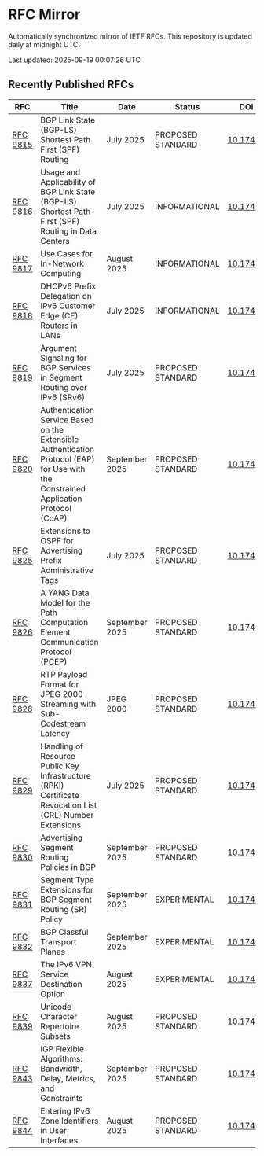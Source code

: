# RFC Mirror

Automatically synchronized mirror of IETF RFCs. This repository is updated daily at midnight UTC.

Last updated: 2025-09-19 00:07:26 UTC

## Recently Published RFCs

| RFC | Title | Date | Status | DOI |
|-----|-------|------|--------|-----|
| [RFC 9815](rfcs/rfc9815.txt) | BGP Link State (BGP-LS) Shortest Path First (SPF) Routing | July 2025 | PROPOSED STANDARD | [10.17487](https://doi.org/10.17487/RFC9815) |
| [RFC 9816](rfcs/rfc9816.txt) | Usage and Applicability of BGP Link State (BGP-LS) Shortest Path First (SPF) Routing in Data Centers | July 2025 | INFORMATIONAL | [10.17487](https://doi.org/10.17487/RFC9816) |
| [RFC 9817](rfcs/rfc9817.txt) | Use Cases for In-Network Computing | August 2025 | INFORMATIONAL | [10.17487](https://doi.org/10.17487/RFC9817) |
| [RFC 9818](rfcs/rfc9818.txt) | DHCPv6 Prefix Delegation on IPv6 Customer Edge (CE) Routers in LANs | July 2025 | INFORMATIONAL | [10.17487](https://doi.org/10.17487/RFC9818) |
| [RFC 9819](rfcs/rfc9819.txt) | Argument Signaling for BGP Services in Segment Routing over IPv6 (SRv6) | July 2025 | PROPOSED STANDARD | [10.17487](https://doi.org/10.17487/RFC9819) |
| [RFC 9820](rfcs/rfc9820.txt) | Authentication Service Based on the Extensible Authentication Protocol (EAP) for Use with the Constrained Application Protocol (CoAP) | September 2025 | PROPOSED STANDARD | [10.17487](https://doi.org/10.17487/RFC9820) |
| [RFC 9825](rfcs/rfc9825.txt) | Extensions to OSPF for Advertising Prefix Administrative Tags | July 2025 | PROPOSED STANDARD | [10.17487](https://doi.org/10.17487/RFC9825) |
| [RFC 9826](rfcs/rfc9826.txt) | A YANG Data Model for the Path Computation Element Communication Protocol (PCEP) | September 2025 | PROPOSED STANDARD | [10.17487](https://doi.org/10.17487/RFC9826) |
| [RFC 9828](rfcs/rfc9828.txt) | RTP Payload Format for JPEG 2000 Streaming with Sub-Codestream Latency | JPEG 2000 | PROPOSED STANDARD | [10.17487](https://doi.org/10.17487/RFC9828) |
| [RFC 9829](rfcs/rfc9829.txt) | Handling of Resource Public Key Infrastructure (RPKI) Certificate Revocation List (CRL) Number Extensions | July 2025 | PROPOSED STANDARD | [10.17487](https://doi.org/10.17487/RFC9829) |
| [RFC 9830](rfcs/rfc9830.txt) | Advertising Segment Routing Policies in BGP | September 2025 | PROPOSED STANDARD | [10.17487](https://doi.org/10.17487/RFC9830) |
| [RFC 9831](rfcs/rfc9831.txt) | Segment Type Extensions for BGP Segment Routing (SR) Policy | September 2025 | EXPERIMENTAL | [10.17487](https://doi.org/10.17487/RFC9831) |
| [RFC 9832](rfcs/rfc9832.txt) | BGP Classful Transport Planes | September 2025 | EXPERIMENTAL | [10.17487](https://doi.org/10.17487/RFC9832) |
| [RFC 9837](rfcs/rfc9837.txt) | The IPv6 VPN Service Destination Option | August 2025 | EXPERIMENTAL | [10.17487](https://doi.org/10.17487/RFC9837) |
| [RFC 9839](rfcs/rfc9839.txt) | Unicode Character Repertoire Subsets | August 2025 | PROPOSED STANDARD | [10.17487](https://doi.org/10.17487/RFC9839) |
| [RFC 9843](rfcs/rfc9843.txt) | IGP Flexible Algorithms: Bandwidth, Delay, Metrics, and Constraints | September 2025 | PROPOSED STANDARD | [10.17487](https://doi.org/10.17487/RFC9843) |
| [RFC 9844](rfcs/rfc9844.txt) | Entering IPv6 Zone Identifiers in User Interfaces | August 2025 | PROPOSED STANDARD | [10.17487](https://doi.org/10.17487/RFC9844) |

